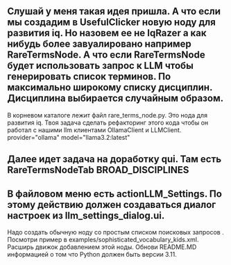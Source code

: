 Слушай у меня такая идея пришла. А что если мы создадим в UsefulClicker новую ноду для развития iq. Но назовем ее не IqRazer а как нибудь более завуалировано например RareTermsNode. А что если RareTermsNode будет использовать запрос к LLM чтобы генерировать список терминов. По максимально широкому списку дисциплин. Дисциплина выбирается случайным образом.
-----------------------------------------------------------------------------------------------------
В корневом каталоге лежит файл rare_terms_node.py. Это нода для развития iq.
Твоя задача сделать рефакторинг этого кода чтобы он работал с нашими llm клиентами OllamaClient и LLMClient.
provider="ollama" model="llama3.2:latest"

<extnode module="rare_terms_node"
         class="RareTermsNode"
         method="run"
         output_var="rare_terms"
         output_format="list"
         provider="ollama"
         model="llama3.2:latest"
         separator="\n"
         language="en"
         num_terms="12"
         rarity="medium-rare"
         include_definitions="true"
         ban_jargon="true"
         random_discipline="true"
         seed="20250901"/>
-----------------------------------------------------------------------------------------------------
Далее идет задача на доработку qui.
Там есть RareTermsNodeTab BROAD_DISCIPLINES
-----------------------------------------------------------------------------------------------------
В файловом меню есть actionLLM_Settings. По этому действию должен создаваться диалог настроек из llm_settings_dialog.ui. 
-----------------------------------------------------------------------------------------------------
Надо создать обычную ноду со простым списком поисковых запросов 
<list> . Посмотри пример в examples/sophisticated_vocabulary_kids.xml. 
Расширь движок добавлением этой ноды. 
Обнови README.MD информацией о том что Python должен быть версии 3.11.